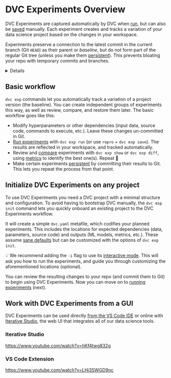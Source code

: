 # DVC Experiments Overview

DVC Experiments are captured automatically by DVC when [run], but can also be
[saved] manually. Each experiment creates and tracks a variation of your data
science project based on the changes in your <abbr>workspace</abbr>.

Experiments preserve a connection to the latest commit in the current branch
(Git `HEAD`) as their parent or _baseline_, but do not form part of the regular
Git tree (unless you make them [persistent]). This prevents bloating your repo
with temporary commits and branches.

[run]: /doc/user-guide/experiment-management/running-experiments
[saved]: /doc/command-reference/exp/save

<details>

### ⚙️ How does DVC track experiments?

Experiments are custom [Git references](/blog/experiment-refs) (found in
`.git/refs/exps`) with one or more commits based on `HEAD`. These commits are
hidden and not checked out by DVC. Note that these are not pushed to Git remotes
by default either (see `dvc exp push`).

Note that DVC Experiments require a unique name to identify them. DVC will
auto-generate one by default, such as `puffy-daks`. A custom name can be set
instead, using the `--name`/`-n` option of `dvc exp run`/`dvc exp save`. These
names can be used to reference experiments in other `dvc exp` subcommands.

</details>

## Basic workflow

`dvc exp` commands let you automatically track a variation of a project version
(the baseline). You can create independent groups of experiments this way, as
well as review, compare, and restore them later. The basic workflow goes like
this:

- Modify hyperparameters or other dependencies (input data, source code,
  commands to execute, etc.). Leave these changes un-committed in Git.
- [Run experiments][run] with `dvc exp run` (or use `repro` + `dvc exp save`).
  The results are reflected in your <abbr>workspace</abbr>, and tracked
  automatically.
- Review and [compare] experiments with `dvc exp show` or `dvc exp diff`, using
  [metrics](/doc/command-reference/metrics) to identify the best one(s). Repeat
  🔄
- Make certain experiments [persistent] by committing their results to Git. This
  lets you repeat the process from that point.

[compare]: /doc/user-guide/experiment-management/comparing-experiments
[persistent]: /doc/user-guide/experiment-management/persisting-experiments

## Initialize DVC Experiments on any project

To use DVC Experiments you need a <abbr>DVC project</abbr> with a minimal
structure and configuration. To avoid having to bootstrap DVC manually, the
`dvc exp init` command lets you quickly onboard an existing project to the DVC
Experiments workflow.

It will create a simple `dvc.yaml` metafile, which codifies your planned
experiments. This includes the locations for expected <abbr>dependencies</abbr>
(data, parameters, source code) and <abbr>outputs</abbr> (ML models,
<abbr>metrics</abbr>, etc.). These assume [sane defaults] but can be customized
with the options of `dvc exp init`.

💡 We recommend adding the `-i` flag to use its [interactive mode]. This will
ask you how to run the experiments, and guide you through customizing the
aforementioned locations (optional).

You can review the resulting changes to your repo (and commit them to Git) to
begin using DVC Experiments. Now you can move on to [running experiments][run]
(next).

[sane defaults]: /doc/command-reference/exp/init#description
[interactive mode]: /doc/command-reference/exp/init#example-interactive-mode

## Work with DVC Experiments from a GUI

DVC Experiments can be used directly [from the VS Code IDE] or online with
[Iterative Studio], the web UI that integrates all of our data science tools.

[from the vs code ide]: /doc/vs-code-extension
[iterative studio]: /doc/studio

### Iterative Studio

https://www.youtube.com/watch?v=hKf4twg832g

### VS Code Extension

https://www.youtube.com/watch?v=LHi3SWGD9nc

